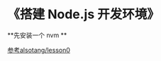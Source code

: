 《搭建 Node.js 开发环境》
==========

**先安装一个 nvm **


 


 

[参考alsotang/lesson0](https://github.com/alsotang/node-lessons/tree/master/lesson0)
